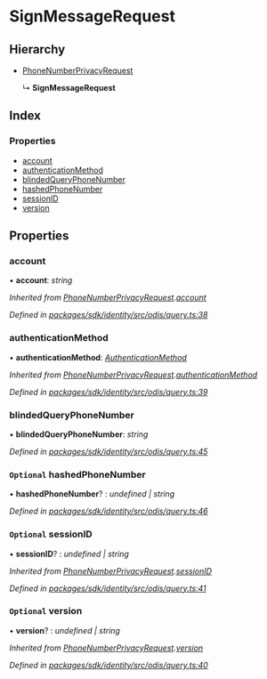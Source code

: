 # SignMessageRequest

## Hierarchy

* [PhoneNumberPrivacyRequest](_odis_query_.phonenumberprivacyrequest.md)

  ↳ **SignMessageRequest**

## Index

### Properties

* [account](_odis_query_.signmessagerequest.md#account)
* [authenticationMethod](_odis_query_.signmessagerequest.md#authenticationmethod)
* [blindedQueryPhoneNumber](_odis_query_.signmessagerequest.md#blindedqueryphonenumber)
* [hashedPhoneNumber](_odis_query_.signmessagerequest.md#optional-hashedphonenumber)
* [sessionID](_odis_query_.signmessagerequest.md#optional-sessionid)
* [version](_odis_query_.signmessagerequest.md#optional-version)

## Properties

### account

• **account**: _string_

_Inherited from_ [_PhoneNumberPrivacyRequest_](_odis_query_.phonenumberprivacyrequest.md)_._[_account_](_odis_query_.phonenumberprivacyrequest.md#account)

_Defined in_ [_packages/sdk/identity/src/odis/query.ts:38_](https://github.com/celo-org/celo-monorepo/blob/master/packages/sdk/identity/src/odis/query.ts#L38)

### authenticationMethod

• **authenticationMethod**: [_AuthenticationMethod_](../enums/_odis_query_.authenticationmethod.md)

_Inherited from_ [_PhoneNumberPrivacyRequest_](_odis_query_.phonenumberprivacyrequest.md)_._[_authenticationMethod_](_odis_query_.phonenumberprivacyrequest.md#authenticationmethod)

_Defined in_ [_packages/sdk/identity/src/odis/query.ts:39_](https://github.com/celo-org/celo-monorepo/blob/master/packages/sdk/identity/src/odis/query.ts#L39)

### blindedQueryPhoneNumber

• **blindedQueryPhoneNumber**: _string_

_Defined in_ [_packages/sdk/identity/src/odis/query.ts:45_](https://github.com/celo-org/celo-monorepo/blob/master/packages/sdk/identity/src/odis/query.ts#L45)

### `Optional` hashedPhoneNumber

• **hashedPhoneNumber**? : _undefined \| string_

_Defined in_ [_packages/sdk/identity/src/odis/query.ts:46_](https://github.com/celo-org/celo-monorepo/blob/master/packages/sdk/identity/src/odis/query.ts#L46)

### `Optional` sessionID

• **sessionID**? : _undefined \| string_

_Inherited from_ [_PhoneNumberPrivacyRequest_](_odis_query_.phonenumberprivacyrequest.md)_._[_sessionID_](_odis_query_.phonenumberprivacyrequest.md#optional-sessionid)

_Defined in_ [_packages/sdk/identity/src/odis/query.ts:41_](https://github.com/celo-org/celo-monorepo/blob/master/packages/sdk/identity/src/odis/query.ts#L41)

### `Optional` version

• **version**? : _undefined \| string_

_Inherited from_ [_PhoneNumberPrivacyRequest_](_odis_query_.phonenumberprivacyrequest.md)_._[_version_](_odis_query_.phonenumberprivacyrequest.md#optional-version)

_Defined in_ [_packages/sdk/identity/src/odis/query.ts:40_](https://github.com/celo-org/celo-monorepo/blob/master/packages/sdk/identity/src/odis/query.ts#L40)


